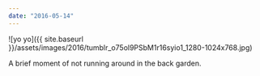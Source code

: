 ```yaml
---
date: "2016-05-14"
---
```


![yo yo]({{ site.baseurl }}/assets/images/2016/tumblr_o75ol9PSbM1r16syio1_1280-1024x768.jpg)

A brief moment of not running around in the back garden.

